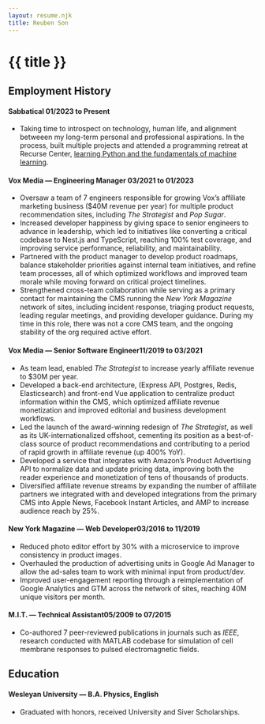 ```yaml
---
layout: resume.njk
title: Reuben Son
---
```

# {{ title }}

## Employment History
#### Sabbatical <span class="resume-item-date">01/2023 to Present</span>
- Taking time to introspect on technology, human life, and alignment betweeen my long-term personal and professional aspirations. In the process, built multiple projects and attended a programming retreat at Recurse Center, [learning Python and the fundamentals of machine learning](https://reubenson.com/recurse/reflections).

<!-- ### Vox Media -->
#### Vox Media — Engineering Manager <span class="resume-item-date">03/2021 to 01/2023</span>
- Oversaw a team of 7 engineers responsible for growing Vox’s affiliate marketing business ($40M revenue per year) for multiple product recommendation sites, including _The Strategist_ and _Pop Sugar_.
- Increased developer happiness by giving space to senior engineers to advance in leadership, which led to initiatives like converting a critical codebase to Nest.js and TypeScript, reaching 100% test coverage, and improving service performance, reliability, and maintainability.
- Partnered with the product manager to develop product roadmaps, balance stakeholder priorities against internal team initiatives, and refine team processes, all of which optimized workflows and improved team morale while moving forward on critical project timelines.
- Strengthened cross-team collaboration while serving as a primary contact for maintaining the CMS running the _New York Magazine_ network of sites, including incident response, triaging product requests, leading regular meetings, and providing developer guidance. During my time in this role, there was not a core CMS team, and the ongoing stability of the org required active effort.

<!-- ### Vox Media -->
#### Vox Media — Senior Software Engineer<span class="resume-item-date">11/2019 to 03/2021</span>
- As team lead, enabled _The Strategist_ to increase yearly affiliate revenue to $30M per year. 
- Developed a back-end architecture, (Express API, Postgres, Redis, Elasticsearch) and front-end Vue application to centralize product information within the CMS, which optimized affiliate revenue monetization and improved editorial and business development workflows.
- Led the launch of the award-winning redesign of _The Strategist_, as well as its UK-internationalized offshoot, cementing its position as a best-of-class source of product recommendations and contributing to a period of rapid growth in affiliate revenue (up 400% YoY).
- Developed a service that integrates with Amazon’s Product Advertising API to normalize data and update pricing data, improving both the reader experience and monetization of tens of thousands of products.
- Diversified affiliate revenue streams by expanding the number of affiliate partners we integrated with and developed integrations from the primary CMS into Apple News, Facebook Instant Articles, and AMP to increase audience reach by 25%.

<!-- ### New York Magazine -->
#### New York Magazine — Web Developer<span class="resume-item-date">03/2016 to 11/2019</span>
- Reduced photo editor effort by 30% with a microservice to improve consistency in product images.
- Overhauled the production of advertising units in Google Ad Manager to allow the ad-sales team to work with minimal input from product/dev.
- Improved user-engagement reporting through a reimplementation of Google Analytics and GTM across the network of sites, reaching 40M unique visitors per month.
<!-- - Built 10+ custom interactives for editorial and branded content teams. -->

#### M.I.T. — Technical Assistant<span class="resume-item-date">05/2009 to 07/2015</span>
- Co-authored 7 peer-reviewed publications in journals such as _IEEE_, research conducted with MATLAB codebase for simulation of cell membrane responses to pulsed electromagnetic fields.

## Education
#### Wesleyan University — B.A. Physics, English
- Graduated with honors, received University and Siver Scholarships.